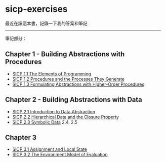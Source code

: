 # sicp-exercises

最近在讀這本書，記錄一下我的答案和筆記

---

筆記部分：

## Chapter 1 - Building Abstractions with Procedures

* [SICP 1.1 The Elements of Programming](https://hackmd.io/3wCD5ZgzR-C-IOSbA4V1UA)
* [SICP 1.2 Procedures and the Processes They Generate](https://hackmd.io/-FPfEuiFSCeNB2UNMwhxXQ)
* [SICP 1.3 Formulating Abstractions with Higher-Order Procedures](https://hackmd.io/tQspEXptSJCAuaqidRe13Q)

## Chapter 2 - Building Abstractions with Data

* [SICP 2.1 Introduction to Data Abstraction](https://hackmd.io/5zmD1sR-QPqJ070J-mPCwQ)
* [SICP 2.2 Hierarchical Data and the Closure Property](https://hackmd.io/1LVb5vGmTJ2FhpvBrM7KrQ) 
* [SICP 2.3 Symbolic Data](https://hackmd.io/8avXk6PdSM615DOgpC8D_w)
2.4, 2.5

## Chapter 3
* [SICP 3.1 Assignment and Local State](https://hackmd.io/2tGbN4DFRkSfoxhlzQ0pAw)
* [SICP 3.2 The Environment Model of Evaluation](https://hackmd.io/iZfF8Bg7RUW_uuDHmuA5TA)
